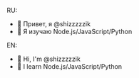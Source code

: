RU:
- 👋 Привет, я @shizzzzzik
- 🌱 Я изучаю Node.js/JavaScript/Python

EN:
- 👋 Hi, I'm @shizzzzzik
- 🌱 I learn Node.js/JavaScript/Python
